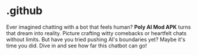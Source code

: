# .github
Ever imagined chatting with a bot that feels human? **Poly AI Mod APK** turns that dream into reality. Picture crafting witty comebacks or heartfelt chats without limits. But have you tried pushing AI's boundaries yet? Maybe it's time you did. Dive in and see how far this chatbot can go!
